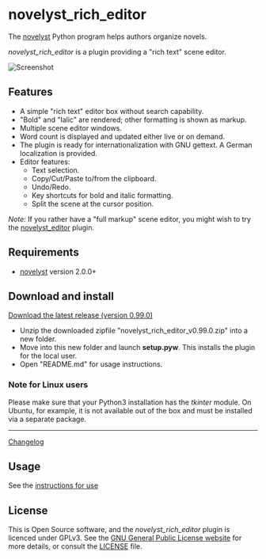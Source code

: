 # novelyst_rich_editor

The [novelyst](https://peter88213.github.io/novelyst/) Python program helps authors organize novels.  

*novelyst_rich_editor* is a plugin providing a "rich text" scene editor. 

![Screenshot](Screenshots/screen01.png)

## Features

- A simple "rich text" editor box without search capability.
- "Bold" and "Ialic" are rendered; other formatting is shown as markup.
- Multiple scene editor windows.
- Word count is displayed and updated either live or on demand.
- The plugin is ready for internationalization with GNU gettext. A German localization is provided. 
- Editor features:
    - Text selection.
    - Copy/Cut/Paste to/from the clipboard.
    - Undo/Redo.
    - Key shortcuts for bold and italic formatting.
    - Split the scene at the cursor position.

*Note:* If you rather have a "full markup" scene editor, you might wish to try the [novelyst_editor](https://peter88213.github.io/novelyst_editor) plugin.

## Requirements

- [novelyst](https://peter88213.github.io/novelyst/) version 2.0.0+

## Download and install

[Download the latest release (version 0.99.0)](https://github.com/peter88213/novelyst_rich_editor/raw/main/dist/novelyst_rich_editor_v0.99.0.zip)

- Unzip the downloaded zipfile "novelyst_rich_editor_v0.99.0.zip" into a new folder.
- Move into this new folder and launch **setup.pyw**. This installs the plugin for the local user.
- Open "README.md" for usage instructions.

### Note for Linux users

Please make sure that your Python3 installation has the *tkinter* module. On Ubuntu, for example, it is not available out of the box and must be installed via a separate package. 

------------------------------------------------------------------

[Changelog](changelog)

## Usage

See the [instructions for use](usage)

## License

This is Open Source software, and the *novelyst_rich_editor* plugin is licenced under GPLv3. See the
[GNU General Public License website](https://www.gnu.org/licenses/gpl-3.0.en.html) for more
details, or consult the [LICENSE](https://github.com/peter88213/novelyst_rich_editor/blob/main/LICENSE) file.
